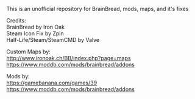 This is an unofficial repository for BrainBread, mods, maps, and it's fixes

Credits:\
BrainBread by Iron Oak\
Steam Icon Fix by Zpin\
Half-Life/Steam/SteamCMD by Valve

Custom Maps by:\
http://www.ironoak.ch/BB/index.php?page=maps \
https://www.moddb.com/mods/brainbread/addons

Mods by:\
https://gamebanana.com/games/39 \
https://www.moddb.com/mods/brainbread/addons
